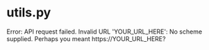 # utils.py

Error: API request failed. Invalid URL 'YOUR_URL_HERE': No scheme supplied. Perhaps you meant https://YOUR_URL_HERE?
